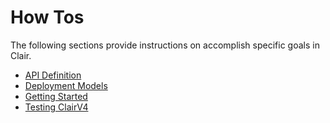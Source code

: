# How Tos

The following sections provide instructions on accomplish specific goals in Clair.

- [API Definition](./howto/api.md)
- [Deployment Models](./howto/deployment.md)
- [Getting Started](./howto/getting_started.md)
- [Testing ClairV4](./howto/testing.md)
